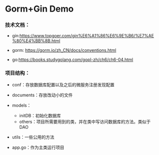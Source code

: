 # Gorm+Gin Demo

### 技术文档：

* gin:https://www.topgoer.com/gin%E6%A1%86%E6%9E%B6/%E7%AE%80%E4%BB%8B.html

* gorm: https://gorm.io/zh_CN/docs/conventions.html

* go:https://books.studygolang.com/gopl-zh/ch6/ch6-04.html

### 项目结构：

* conf：存放数据库配置以及之后的微服务注册发现配置
* documents：存放改动小的文件
* models：
  * initDB：初始化数据库
  * others：项目所需要用到的类，并在类中写访问数据库的方法。类似于DAO

* utils：一些公用的方法
* app.go：作为主类运行项目

